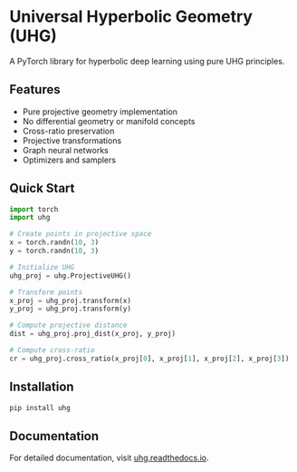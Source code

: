 # Universal Hyperbolic Geometry (UHG)

A PyTorch library for hyperbolic deep learning using pure UHG principles.

## Features

- Pure projective geometry implementation
- No differential geometry or manifold concepts
- Cross-ratio preservation
- Projective transformations
- Graph neural networks
- Optimizers and samplers

## Quick Start

```python
import torch
import uhg

# Create points in projective space
x = torch.randn(10, 3)
y = torch.randn(10, 3)

# Initialize UHG
uhg_proj = uhg.ProjectiveUHG()

# Transform points
x_proj = uhg_proj.transform(x)
y_proj = uhg_proj.transform(y)

# Compute projective distance
dist = uhg_proj.proj_dist(x_proj, y_proj)

# Compute cross-ratio
cr = uhg_proj.cross_ratio(x_proj[0], x_proj[1], x_proj[2], x_proj[3])
```

## Installation

```bash
pip install uhg
```

## Documentation

For detailed documentation, visit [uhg.readthedocs.io](https://uhg.readthedocs.io). 